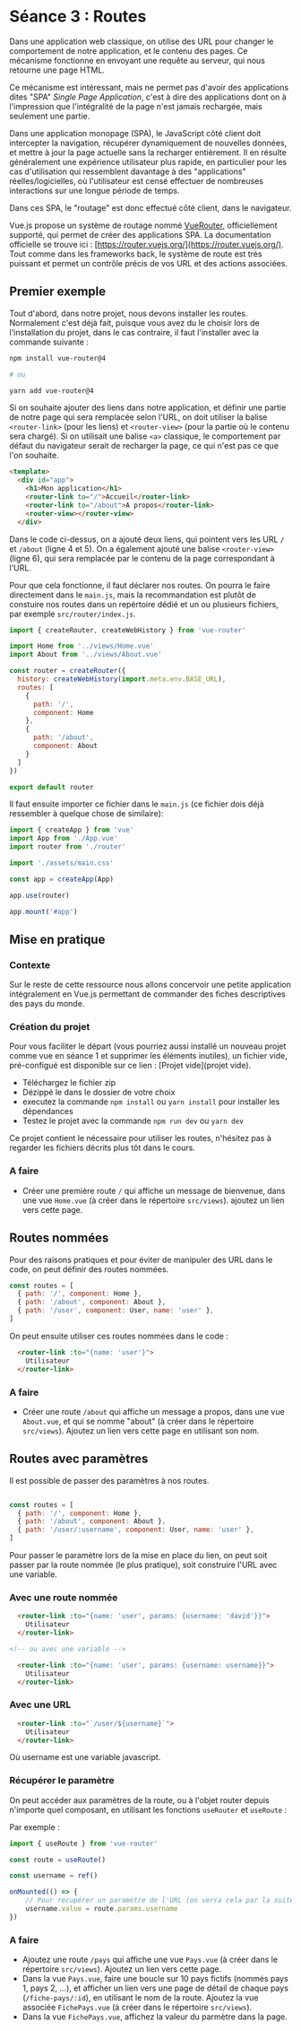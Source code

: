 # Séance 3 : Routes

Dans une application web classique, on utilise des URL pour changer le comportement de notre application, et le contenu des pages. Ce mécanisme fonctionne en envoyant une requête au serveur, qui nous retourne une page HTML.

Ce mécanisme est intéressant, mais ne permet pas d'avoir des applications dites "SPA" _Single Page Application_, c'est à dire des applications dont on à l'impression que l'intégralité de la page n'est jamais rechargée, mais seulement une partie.

Dans une application monopage (SPA), le JavaScript côté client doit intercepter la navigation, récupérer dynamiquement de nouvelles données, et mettre à jour la page actuelle sans la recharger entièrement. Il en résulte généralement une expérience utilisateur plus rapide, en particulier pour les cas d'utilisation qui ressemblent davantage à des "applications" réelles/logicielles, où l'utilisateur est censé effectuer de nombreuses interactions sur une longue période de temps.

Dans ces SPA, le "routage" est donc effectué côté client, dans le navigateur.

Vue.js propose un système de routage nommé [VueRouter](https://github.com/vuejs/router), officiellement supporté, qui permet de créer des applications SPA. La documentation officielle se trouve ici : [https://router.vuejs.org/](https://router.vuejs.org/). Tout comme dans les frameworks back, le système de route est très puissant et permet un contrôle précis de vos URL et des actions associées.

## Premier exemple

Tout d'abord, dans notre projet, nous devons installer les routes. Normalement c'est déjà fait, puisque vous avez du le choisir lors de l'installation du projet, dans le cas contraire, il faut l'installer avec la commande suivante :

```bash
npm install vue-router@4 

# ou 

yarn add vue-router@4
```

Si on souhaite ajouter des liens dans notre application, et définir une partie de notre page qui sera remplacée selon l'URL, on doit utiliser la balise `<router-link>` (pour les liens) et `<router-view>` (pour la partie où le contenu sera chargé). Si on utilisait une balise `<a>` classique, le comportement par défaut du navigateur serait de recharger la page, ce qui n'est pas ce que l'on souhaite.

```html
<template>
  <div id="app">
    <h1>Mon application</h1>
    <router-link to="/">Accueil</router-link>
    <router-link to="/about">A propos</router-link>
    <router-view></router-view>
  </div>
```

Dans le code ci-dessus, on a ajouté deux liens, qui pointent vers les URL `/` et `/about` (ligne 4 et 5). On a également ajouté une balise `<router-view>` (ligne 6), qui sera remplacée par le contenu de la page correspondant à l'URL.

Pour que cela fonctionne, il faut déclarer nos routes. On pourra le faire directement dans le `main.js`, mais la recommandation est plutôt de constuire nos routes dans un repértoire dédié et un ou plusieurs fichiers, par exemple `src/router/index.js`.

```javascript
import { createRouter, createWebHistory } from 'vue-router'

import Home from '../views/Home.vue'
import About from '../views/About.vue'

const router = createRouter({
  history: createWebHistory(import.meta.env.BASE_URL),
  routes: [
    {
      path: '/',
      component: Home
    },
    {
      path: '/about',
      component: About
    }
  ]
})

export default router
```

Il faut ensuite importer ce fichier dans le `main.js` (ce fichier dois déjà ressembler à quelque chose de similaire):

```javascript
import { createApp } from 'vue'
import App from './App.vue'
import router from './router'

import './assets/main.css'

const app = createApp(App)

app.use(router)

app.mount('#app')
```

## Mise en pratique

### Contexte

Sur le reste de cette ressource nous allons concervoir une petite application intégralement en Vue.js permettant de commander des fiches descriptives des pays du monde.

### Création du projet

Pour vous faciliter le départ (vous pourriez aussi installé un nouveau projet comme vue en séance 1 et supprimer les éléments inutiles), un fichier vide, pré-configué est disponible sur ce lien : [Projet vide](projet vide).

* Téléchargez le fichier zip
* Dézippé le dans le dossier de votre choix
* executez la commande `npm install` ou `yarn install` pour installer les dépendances
* Testez le projet avec la commande `npm run dev` ou `yarn dev`

Ce projet contient le nécessaire pour utiliser les routes, n'hésitez pas à regarder les fichiers décrits plus tôt dans le cours.

### A faire

* Créer une première route `/` qui affiche un message de bienvenue, dans une vue `Home.vue` (à créer dans le répertoire `src/views`). ajoutez un lien vers cette page.

## Routes nommées

Pour des raisons pratiques et pour éviter de manipuler des URL dans le code, on peut définir des routes nommées.

```javascript
const routes = [
  { path: '/', component: Home },
  { path: '/about', component: About },
  { path: '/user', component: User, name: 'user' },
]
```

On peut ensuite utiliser ces routes nommées dans le code :

```html
  <router-link :to="{name: 'user'}">
    Utilisateur
  </router-link>
```

### A faire

* Créer une route `/about` qui affiche un message a propos, dans une vue `About.vue`, et qui se nomme "about" (à créer dans le répertoire `src/views`). Ajoutez un lien vers cette page en utilisant son nom.

## Routes avec paramètres

Il est possible de passer des paramètres à nos routes.

```javascript

const routes = [
  { path: '/', component: Home },
  { path: '/about', component: About },
  { path: '/user/:username', component: User, name: 'user' },
]
```

Pour passer le paramètre lors de la mise en place du lien, on peut soit passer par la route nommée (le plus pratique), soit construire l'URL avec une variable.

### Avec une route nommée

```html
  <router-link :to="{name: 'user', params: {username: 'david'}}">
    Utilisateur
  </router-link>

<!-- ou avec une variable -->

  <router-link :to="{name: 'user', params: {username: username}}">
    Utilisateur
  </router-link>
  ```

### Avec une URL

```html
  <router-link :to="`/user/${username}`">
    Utilisateur
  </router-link>
```

Où username est une variable javascript.

### Récupérer le paramètre

On peut accéder aux paramètres de la route, ou à l'objet router depuis n'importe quel composant, en utilisant les fonctions `useRouter` et `useRoute` :

Par exemple :

```javascript
import { useRoute } from 'vue-router'

const route = useRoute()

const username = ref()

onMounted(() => {
    // Pour récupérer un paramètre de l'URL (on verra cela par la suite)
    username.value = route.params.username
})
```

### A faire

* Ajoutez une route `/pays` qui affiche une vue `Pays.vue` (à créer dans le répertoire `src/views`). Ajoutez un lien vers cette page.
* Dans la vue `Pays.vue`, faire une boucle sur 10 pays fictifs (nommés pays 1, pays 2, ...), et afficher un lien vers une page de détail de chaque pays (`/fiche-pays/:id`), en utilisant le nom de la route. Ajoutez la vue associée `FichePays.vue` (à créer dans le répertoire `src/views`).
* Dans la vue `FichePays.vue`, affichez la valeur du parmètre dans la page.
